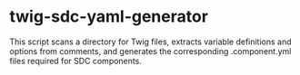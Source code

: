 # twig-sdc-yaml-generator
 This script scans a directory for Twig files, extracts variable definitions and options from comments, and generates the corresponding .component.yml files required for SDC components. 
